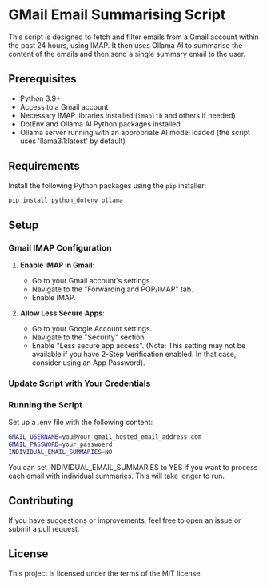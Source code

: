 # GMail Email Summarising Script

This script is designed to fetch and filter emails from a Gmail account within the past 24 hours, using IMAP. 
It then uses Ollama AI to summarise the content of the emails and then send a single summary email to the user.

## Prerequisites

- Python 3.9+
- Access to a Gmail account
- Necessary IMAP libraries installed (`imaplib` and others if needed)
- DotEnv and Ollama AI Python packages installed
- Ollama server running with an appropriate AI model loaded (the script uses 'llama3.1:latest' by default)

## Requirements

Install the following Python packages using the `pip` installer:

```bash
pip install python_dotenv ollama
```

## Setup

### Gmail IMAP Configuration

1. **Enable IMAP in Gmail**:
    - Go to your Gmail account's settings.
    - Navigate to the "Forwarding and POP/IMAP" tab.
    - Enable IMAP.

2. **Allow Less Secure Apps**:
    - Go to your Google Account settings.
    - Navigate to the "Security" section.
    - Enable "Less secure app access". (Note: This setting may not be available if you have 2-Step Verification enabled. In that case, consider using an App Password).

### Update Script with Your Credentials

### Running the Script

Set up a .env file with the following content:

```bash
GMAIL_USERNAME=you@your_gmail_hosted_email_address.com
GMAIL_PASSWORD=your_passwoerd
INDIVIDUAL_EMAIL_SUMMARIES=NO
```
You can set INDIVIDUAL_EMAIL_SUMMARIES to YES if you want to process each email with individual summaries.
This will take longer to run.


## Contributing

If you have suggestions or improvements, feel free to open an issue or submit a pull request.

## License

This project is licensed under the terms of the MIT license.